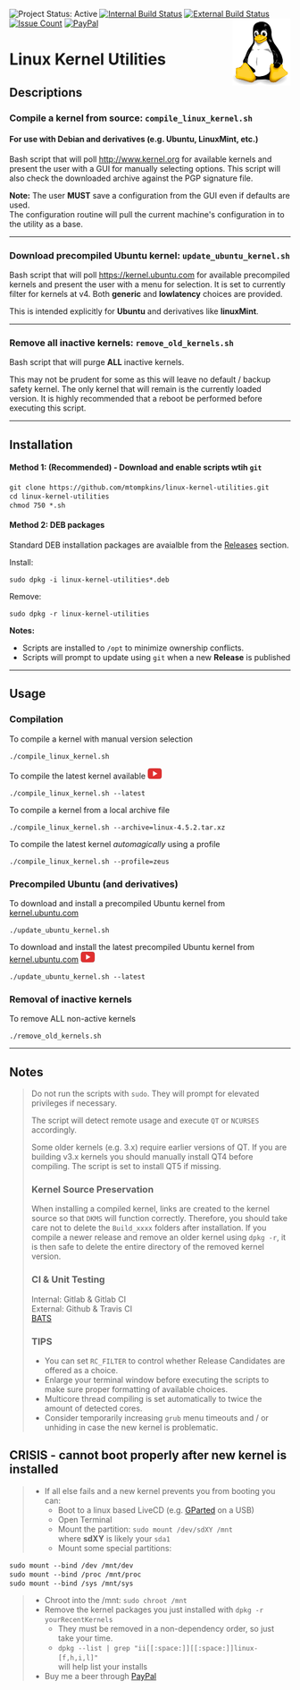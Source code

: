 ![Project Status: Active](https://img.shields.io/badge/project-active-green.svg)
[![Internal Build Status](https://git.marktompkins.me/mtompkins/linux-kernel-utilities/badges/master/build.svg)](https://git.marktompkins.me/mtompkins/linux-kernel-utilities) [![External Build Status](https://travis-ci.org/mtompkins/linux-kernel-utilities.svg?branch=master)](https://travis-ci.org/mtompkins/linux-kernel-utilities) [![Issue Count](https://codeclimate.com/github/mtompkins/linux-kernel-utilities/badges/issue_count.svg)](https://codeclimate.com/github/mtompkins/linux-kernel-utilities) [![PayPal](https://img.shields.io/badge/%24-PayPal-blue.svg)](https://paypal.me/metsdev)
<img align="right" src="img/tux.png" alt="Linux Logo" title="Tux">
# Linux Kernel Utilities
## Descriptions

### Compile a kernel from source: `compile_linux_kernel.sh`
#### For use with Debian and derivatives (e.g. Ubuntu, LinuxMint, etc.)
Bash script that will poll http://www.kernel.org for available kernels and present the user with a GUI for manually selecting options. This script will also check the downloaded archive against the PGP signature file.    

**Note:** The user **MUST** save a configuration from the GUI even if defaults are used.    
The configuration routine will pull the current machine's configuration in to the utility as a base.

----
### Download precompiled Ubuntu kernel: `update_ubuntu_kernel.sh`
Bash script that will poll https://kernel.ubuntu.com for available precompiled kernels and present the user with a menu for selection.
It is set to currently filter for kernels at v4. Both **generic** and **lowlatency** choices are provided.    

This is intended explicitly for **Ubuntu** and derivatives like **linuxMint**.

----
### Remove all inactive kernels: `remove_old_kernels.sh`
Bash script that will purge **ALL** inactive kernels.    

This may not be prudent for some as this will leave no default / backup safety kernel. The only kernel that will remain is the currently loaded version. It is highly recommended that a reboot be performed before executing this script.

----
## Installation
#### Method 1: (Recommended) - Download and enable scripts wtih `git`

    git clone https://github.com/mtompkins/linux-kernel-utilities.git
    cd linux-kernel-utilities
    chmod 750 *.sh

#### Method 2: DEB packages
Standard DEB installation packages are avaialble from the [Releases](https://github.com/mtompkins/linux-kernel-utilities/releases) section.  

Install:

    sudo dpkg -i linux-kernel-utilities*.deb

Remove: 

    sudo dpkg -r linux-kernel-utilities 

**Notes:** 
- Scripts are installed to `/opt` to minimize ownership conflicts.
- Scripts will prompt to update using `git` when a new **Release** is published

----
## Usage
### Compilation
To compile a kernel with manual version selection

    ./compile_linux_kernel.sh

To compile the latest kernel available
<a href="https://www.youtube.com/watch?v=Us88qzNL3oI" target="_blank"><img src="img/youtube.png" /></a>

    ./compile_linux_kernel.sh --latest

To compile a kernel from a local archive file

    ./compile_linux_kernel.sh --archive=linux-4.5.2.tar.xz

To compile the latest kernel *automagically* using a profile

    ./compile_linux_kernel.sh --profile=zeus

### Precompiled Ubuntu (and derivatives)
To download and install a precompiled Ubuntu kernel from [kernel.ubuntu.com](https://kernel.ubuntu.com)

    ./update_ubuntu_kernel.sh

To download and install the latest precompiled Ubuntu kernel from [kernel.ubuntu.com](https://kernel.ubuntu.com)
<a href="https://www.youtube.com/watch?v=CokrHUykkUQ" target="_blank"><img src="img/youtube.png" /></a>

    ./update_ubuntu_kernel.sh --latest

### Removal of inactive kernels
To remove ALL non-active kernels

    ./remove_old_kernels.sh

----
## Notes
> Do not run the scripts with `sudo`. They will prompt for elevated privileges if necessary.     
>
> The script will detect remote usage and execute `QT` or `NCURSES` accordingly.
>
> Some older kernels (e.g. 3.x) require earlier versions of QT. If you are building v3.x kernels you should manually install QT4 before compiling. The script is set to install QT5 if missing.
>### Kernel Source Preservation
> When installing a compiled kernel, links are created to the kernel source so that `DKMS` will function correctly. Therefore, you should take care not to delete the `Build_xxxx` folders after installation. If you compile a newer release and remove an older kernel using `dpkg -r`, it is then safe to delete the entire directory of the removed kernel version.
>### CI & Unit Testing
> Internal: Gitlab & Gitlab CI    
> External: Github & Travis CI    
> [BATS](https://github.com/sstephenson/bats)
>### TIPS
>- You can set `RC_FILTER` to control whether Release Candidates are offered as a choice.
>- Enlarge your terminal window before executing the scripts to make sure proper formatting of available choices.    
>- Multicore thread compiling is set automatically to twice the amount of detected cores.
>- Consider temporarily increasing `grub` menu timeouts and / or unhiding in case the new kernel is problematic.

## CRISIS - cannot boot properly after new kernel is installed
>- If all else fails and a new kernel prevents you from booting you can:
>   - Boot to a linux based LiveCD (e.g. [GParted](http://gparted.org/download.php) on a USB)
>   - Open Terminal
>   - Mount the partition: `sudo mount /dev/sdXY /mnt`     
>       where **sdXY** is likely your `sda1`
>   -   Mount some special partitions:
``` 
sudo mount --bind /dev /mnt/dev
sudo mount --bind /proc /mnt/proc
sudo mount --bind /sys /mnt/sys
```
>   - Chroot into the /mnt: `sudo chroot /mnt`
>   - Remove the kernel packages you just installed with `dpkg -r yourRecentKernels`
>       - They must be removed in a non-dependency order, so just take your time.
>       - `dpkg --list | grep "ii[[:space:]][[:space:]]linux-[f,h,i,l]"`   
           will help list your installs
>   - Buy me a beer through [PayPal](https://www.paypal.me/metsdev)
